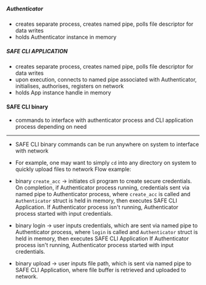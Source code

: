 ##### Authenticator
- creates separate process, creates named pipe, polls file descriptor for data writes
- holds Authenticator instance in memory

##### SAFE CLI APPLICATION
- creates separate process, creates named pipe, polls file descriptor for data writes
- upon execution, connects to named pipe associated with Authenticator, initialises, authorises, registers on network
- holds App instance handle in memory

#### SAFE CLI binary
- commands to interface with authenticator process and CLI application process depending on need

---
- SAFE CLI binary commands can be run anywhere on system to interface with network
- For example, one may want to simply `cd` into any directory on system to quickly upload files to network
Flow example:
- binary `create_acc` -> initiates cli program to create secure credentials. On completion, if Authenticator process running, credentials sent via named pipe to Authenticator process, where `create_acc` is called and `Authenticator` struct is held in memory, then executes SAFE CLI Application.
 If Authenticator process isn't running, Authenticator process started with input credentials.

- binary login -> user inputs credentials, which are sent via named pipe to Authenticator process, where `login` is called and `Authenticator` struct is held in memory, then executes SAFE CLI Application
 If Authenticator process isn't running, Authenticator process started with input credentials.

- binary upload -> user inputs file path, which is sent via named pipe to SAFE CLI Application, where file buffer is retrieved and uploaded to network.
